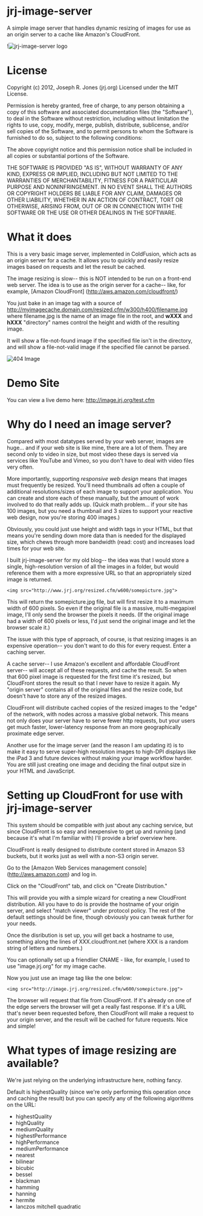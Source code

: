 jrj-image-server
================

A simple image server that handles dynamic resizing of images for use as an origin 
server to a cache like Amazon's CloudFront.

!![jrj-image-server logo](http://image.jrj.org/resized.cfm/w150/jrj-image-server-logo.png)

License
=======
Copyright (c) 2012, Joseph R. Jones (jrj.org) Licensed under the MIT License. 

Permission is hereby granted, free of charge, to any person obtaining a copy of this 
software and associated documentation files (the "Software"), to deal in the Software 
without restriction, including without limitation the rights to use, copy, modify, merge,
publish, distribute, sublicense, and/or sell copies of the Software, and to permit persons
to whom the Software is furnished to do so, subject to the following conditions:

The above copyright notice and this permission notice shall be included in all copies or
substantial portions of the Software.

THE SOFTWARE IS PROVIDED "AS IS", WITHOUT WARRANTY OF ANY KIND, EXPRESS OR IMPLIED, 
INCLUDING BUT NOT LIMITED TO THE WARRANTIES OF MERCHANTABILITY, FITNESS FOR A PARTICULAR 
PURPOSE AND NONINFRINGEMENT. IN NO EVENT SHALL THE AUTHORS OR COPYRIGHT HOLDERS BE LIABLE
FOR ANY CLAIM, DAMAGES OR OTHER LIABILITY, WHETHER IN AN ACTION OF CONTRACT, TORT OR 
OTHERWISE, ARISING FROM, OUT OF OR IN CONNECTION WITH THE SOFTWARE OR THE USE OR OTHER 
DEALINGS IN THE SOFTWARE.

What it does
================
This is a very basic image server, implemented in ColdFusion, which acts as an origin 
server for a cache. It allows you to quickly and easily resize images based on requests 
and let the result be cached.

The image resizing is slow-- this is NOT intended to be run on a front-end web server. The
idea is to use as the origin server for a cache-- like, for example, [Amazon CloudFront]
(http://aws.amazon.com/cloudfront/)

You just bake in an image tag with a source of
http://myimagecache.domain.com/resized.cfm/w300/h400/filename.jpg where filename.jpg 
is the name of an image file in the root, and **wXXX** and **hXXX** "directory" names
control the height and width of the resulting image.

It will show a file-not-found image if the specified file isn't in the directory, and
will show a file-not-valid image if the specified file cannot be parsed.

![404 Image](http://image.jrj.org/resized.cfm/w200/file-that-doesnt-exist.jpg)

Demo Site
=========
You can view a live demo here:
http://image.jrj.org/test.cfm

Why do I need an image server?
==============================
Compared with most datatypes served by your web server, images are huge... and if your web
site is like mine, there are a lot of them. They are second only to video in size, but 
most video these days is served via services like YouTube and Vimeo, so you don't have to
deal with video files very often. 

More importantly, supporting *responsive web design* means that images must frequently be
resized. You'll need thumbnails ad often a couple of additional resolutions/sizes of each
image to support your application. You can create and store each of these manually, but
the amount of work involved to do that really adds up. (Quick math problem... if your
site has 100 images, but you need a thumbnail and 3 sizes to support your reactive web
design, now you're storing 400 images.)

Obviously, you could just use height and width tags in your HTML, but that means you're 
sending down more data than is needed for the displayed size, which chews through more
bandwidth (read: cost) and increases load times for your web site.

I built jrj-image-server for my old blog-- the idea was that I would store a single, 
high-resolution version of all the images in a folder, but would reference them with a 
more expressive URL so that an appropriately sized image is returned.

	<img src="http://www.jrj.org/resized.cfm/w600/somepicture.jpg">

This will return the somepicture.jpg file, but will first resize it to a maximum width of
600 pixels. So even if the original file is a massive, multi-megapixel image, I'll only
send the browser the pixels it needs. (If the original image had a width of 600 pixels
or less, I'd just send the original image and let the browser scale it.)

The issue with this type of approach, of course, is that resizing images is an expensive
operation-- you don't want to do this for every request. Enter a caching server.

A cache server-- I use Amazon's excellent and affordable CloudFront server-- will accept
all of these requests, and cache the result. So when that 600 pixel image is requested
for the first time it's resized, but CloudFront stores the result so that I never have
to resize it again. My "origin server" contains all of the original files and the resize
code, but doesn't have to store any of the resized images. 

CloudFront will distribute cached copies of the resized images to the "edge" of the
network, with nodes across a massive global network. This means not only does your server
have to serve fewer http requests, but your users get much faster, lower-latency response
from an more geographically proximate edge server. 

Another use for the image server (and the reason I am updating it) is to make it easy
to serve super-high resolution images to high-DPI displays like the iPad 3 and future
devices without making your image workflow harder. You are still just creating one image
and deciding the final output size in your HTML and JavaScript.

Setting up CloudFront for use with jrj-image-server
===================================================
This system should be compatible with just about any caching service, but since CloudFront
is so easy and inexpensive to get up and running (and because it's what I'm familiar with)
I'll provide a brief overview here.

CloudFront is really designed to distribute content stored in Amazon S3 buckets, but it
works just as well with a non-S3 origin server. 

Go to the [Amazon Web Services management console] (http://aws.amazon.com) and log in.

Click on the "CloudFront" tab, and click on "Create Distribution."

This will provide you with a simple wizard for creating a new CloudFront distribution. All
you have to do is provide the hostname of your origin server, and select "match viewer" 
under protocol policy. The rest of the default settings should be fine, though obviously
you can tweak further for your needs.

Once the disribution is set up, you will get back a hostname to use, something along the 
lines of XXX.cloudfront.net (where XXX is a random string of letters and numbers.)

You can optionally set up a friendlier CNAME - like, for example, I used to use 
"image.jrj.org" for my image cache.

Now you just use an image tag like the one below:

	<img src="http://image.jrj.org/resized.cfm/w600/somepicture.jpg">

The browser will request that file from CloudFront. If it's already on one of the edge
servers the browser will get a really fast response. If it's a URL that's never been
requested before, then CloudFront will make a request to your origin server, and the 
result will be cached for future requests. Nice and simple!

What types of image resizing are available?
===========================================
We're just relying on the underlying infrastructure here, nothing fancy.

Default is highestQuality (since we're only performing this operation once and caching
the result) but you can specify any of the following algorithms on the URL:

* highestQuality
* highQuality
* mediumQuality
* highestPerformance
* highPerformance
* mediumPerformance
* nearest
* bilinear
* bicubic
* bessel
* blackman
* hamming
* hanning
* hermite
* lanczos
mitchell
quadratic